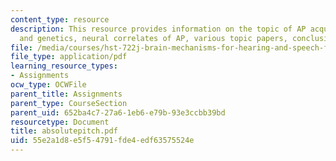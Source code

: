 ```yaml
---
content_type: resource
description: This resource provides information on the topic of AP acquisition, AP
  and genetics, neural correlates of AP, various topic papers, conclusion and references.
file: /media/courses/hst-722j-brain-mechanisms-for-hearing-and-speech-fall-2005/55e2a1d8e5f54791fde4edf63575524e_absolutepitch.pdf
file_type: application/pdf
learning_resource_types:
- Assignments
ocw_type: OCWFile
parent_title: Assignments
parent_type: CourseSection
parent_uid: 652ba4c7-27a6-1eb6-e79b-93e3ccbb39bd
resourcetype: Document
title: absolutepitch.pdf
uid: 55e2a1d8-e5f5-4791-fde4-edf63575524e
---
```

